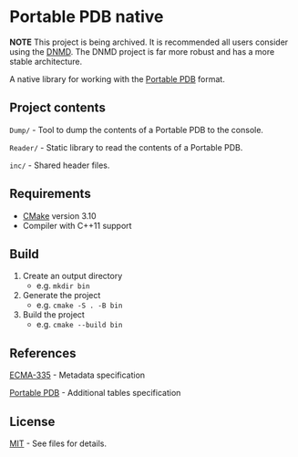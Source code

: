 # Portable PDB native

**NOTE** This project is being archived. It is recommended all users consider using the [DNMD](https://github.com/AaronRobinsonMSFT/DNMD). The DNMD project is far more robust and has a more stable architecture.

A native library for working with the [Portable PDB](https://github.com/dotnet/core/blob/master/Documentation/diagnostics/portable_pdb.md) format.

## Project contents

`Dump/` - Tool to dump the contents of a Portable PDB to the console.

`Reader/` - Static library to read the contents of a Portable PDB.

`inc/` - Shared header files.

## Requirements

- [CMake](https://cmake.org/) version 3.10
- Compiler with C++11 support

## Build

1) Create an output directory
    - e.g. `mkdir bin`
1) Generate the project
    - e.g. `cmake -S . -B bin`
1) Build the project
    - e.g. `cmake --build bin`

## References

[ECMA-335](https://www.ecma-international.org/publications/standards/Ecma-335.htm) - Metadata specification

[Portable PDB](https://github.com/dotnet/runtime/blob/master/src/libraries/System.Reflection.Metadata/specs/PortablePdb-Metadata.md) - Additional tables specification


## License
[MIT](https://opensource.org/licenses/MIT) - See files for details.
